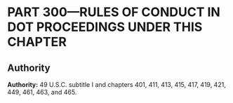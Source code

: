 # PART 300—RULES OF CONDUCT IN DOT PROCEEDINGS UNDER THIS CHAPTER


## Authority

**Authority:** 49 U.S.C. subtitle I and chapters 401, 411, 413, 415, 417, 419, 421, 449, 461, 463, and 465.


